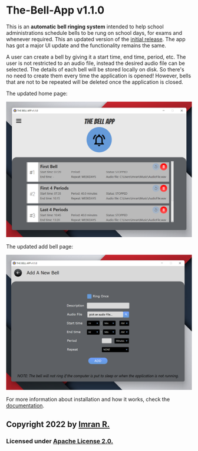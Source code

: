 # The-Bell-App v1.1.0

This is an **automatic bell ringing system** intended to help school administrations schedule bells to be rung on school days, for exams and whenever required. This an updated version of the [initial release](https://github.com/imran-2003/The-Bell-App/tree/version1.0.0). The app has got a major UI update and the functionality remains the same.

A user can create a bell by giving it a start time, end time, period, etc. The user is not restricted to an audio file, instead the desired audio file can be selected. The details of each bell will be stored locally on disk. So there's no need to create them every time the application is opened! However, bells that are not to be repeated will be deleted once the application is closed.

The updated home page:

![](https://github.com/imran-2003/The-Bell-App/blob/version1.1.0/Screenshots/v1.1.0%20home%20page.png)


The updated add bell page:

![](https://github.com/imran-2003/The-Bell-App/blob/version1.1.0/Screenshots/v1.1.0%20add%20new%20bell%20page.png)


For more information about installation and how it works, check the [documentation](https://github.com/space-ninja-x/The-Bell-App/wiki).


## **Copyright 2022** by [Imran R.](https://github.com/imran-2003)

### Licensed under [Apache License 2.0.](https://github.com/space-ninja-x/The-Bell-App/blob/main/LICENSE)
